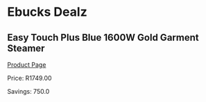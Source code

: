 
# Ebucks Dealz
## Easy Touch Plus Blue 1600W Gold Garment Steamer
[Product Page](https://www.ebucks.com/web/shop/productSelected.do?prodId=1173219299&catId=704981826)

Price: R1749.00

Savings: 750.0


	